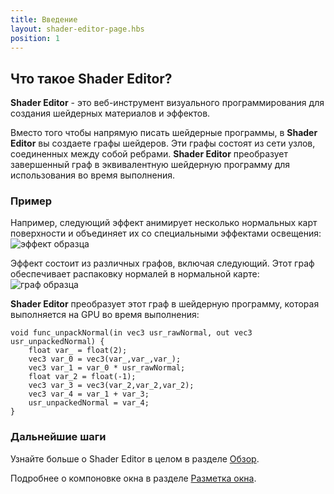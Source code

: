 ```yaml
---
title: Введение
layout: shader-editor-page.hbs
position: 1
---
```


## Что такое Shader Editor?

__Shader Editor__ - это веб-инструмент визуального программирования для создания шейдерных материалов и эффектов.

Вместо того чтобы напрямую писать шейдерные программы, в __Shader Editor__ вы создаете графы шейдеров. Эти графы состоят из сети узлов, соединенных между собой ребрами. __Shader Editor__ преобразует завершенный граф в эквивалентную шейдерную программу для использования во время выполнения.

### Пример

Например, следующий эффект анимирует несколько нормальных карт поверхности и объединяет их со специальными эффектами освещения:
![эффект образца][1]

Эффект состоит из различных графов, включая следующий. Этот граф обеспечивает распаковку нормалей в нормальной карте:
![граф образца][2]

__Shader Editor__ преобразует этот граф в шейдерную программу, которая выполняется на GPU во время выполнения:

```
void func_unpackNormal(in vec3 usr_rawNormal, out vec3 usr_unpackedNormal) {
    float var_ = float(2);
    vec3 var_0 = vec3(var_,var_,var_);
    vec3 var_1 = var_0 * usr_rawNormal;
    float var_2 = float(-1);
    vec3 var_3 = vec3(var_2,var_2,var_2);
    vec3 var_4 = var_1 + var_3;
    usr_unpackedNormal = var_4;
}
```

### Дальнейшие шаги

Узнайте больше о Shader Editor в целом в разделе [Обзор][3].

Подробнее о компоновке окна в разделе [Разметка окна][4].

[1]: /images/shader-editor/sample-effect.gif
[2]: /images/shader-editor/sample-graph.png
[3]: /shader-editor/overview
[4]: /shader-editor/window-layout